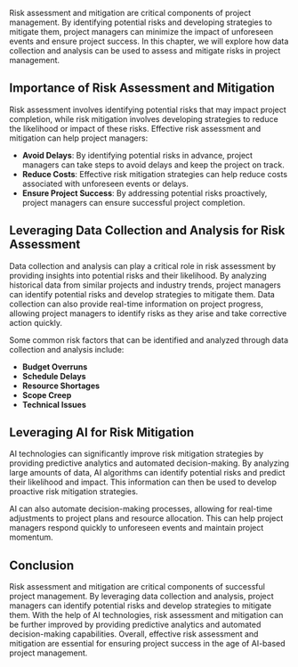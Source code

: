 
Risk assessment and mitigation are critical components of project management. By identifying potential risks and developing strategies to mitigate them, project managers can minimize the impact of unforeseen events and ensure project success. In this chapter, we will explore how data collection and analysis can be used to assess and mitigate risks in project management.

Importance of Risk Assessment and Mitigation
--------------------------------------------

Risk assessment involves identifying potential risks that may impact project completion, while risk mitigation involves developing strategies to reduce the likelihood or impact of these risks. Effective risk assessment and mitigation can help project managers:

* **Avoid Delays**: By identifying potential risks in advance, project managers can take steps to avoid delays and keep the project on track.
* **Reduce Costs**: Effective risk mitigation strategies can help reduce costs associated with unforeseen events or delays.
* **Ensure Project Success**: By addressing potential risks proactively, project managers can ensure successful project completion.

Leveraging Data Collection and Analysis for Risk Assessment
-----------------------------------------------------------

Data collection and analysis can play a critical role in risk assessment by providing insights into potential risks and their likelihood. By analyzing historical data from similar projects and industry trends, project managers can identify potential risks and develop strategies to mitigate them. Data collection can also provide real-time information on project progress, allowing project managers to identify risks as they arise and take corrective action quickly.

Some common risk factors that can be identified and analyzed through data collection and analysis include:

* **Budget Overruns**
* **Schedule Delays**
* **Resource Shortages**
* **Scope Creep**
* **Technical Issues**

Leveraging AI for Risk Mitigation
---------------------------------

AI technologies can significantly improve risk mitigation strategies by providing predictive analytics and automated decision-making. By analyzing large amounts of data, AI algorithms can identify potential risks and predict their likelihood and impact. This information can then be used to develop proactive risk mitigation strategies.

AI can also automate decision-making processes, allowing for real-time adjustments to project plans and resource allocation. This can help project managers respond quickly to unforeseen events and maintain project momentum.

Conclusion
----------

Risk assessment and mitigation are critical components of successful project management. By leveraging data collection and analysis, project managers can identify potential risks and develop strategies to mitigate them. With the help of AI technologies, risk assessment and mitigation can be further improved by providing predictive analytics and automated decision-making capabilities. Overall, effective risk assessment and mitigation are essential for ensuring project success in the age of AI-based project management.
